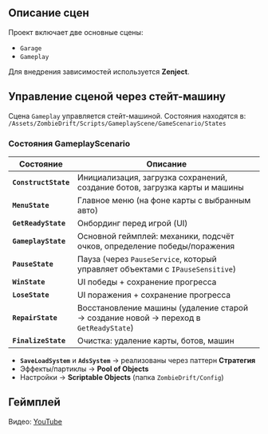 ## Описание сцен
Проект включает две основные сцены:
- `Garage`
- `Gameplay`

Для внедрения зависимостей используется **Zenject**.

## Управление сценой через стейт-машину
Сцена `Gameplay` управляется стейт-машиной. Состояния находятся в:  
`/Assets/ZombieDrift/Scripts/GameplayScene/GameScenario/States`

### Состояния GameplayScenario
| Состояние | Описание |
|-----------|----------|
| **`ConstructState`** | Инициализация, загрузка сохранений, создание ботов, загрузка карты и машины |
| **`MenuState`** | Главное меню (на фоне карты с выбранным авто) |
| **`GetReadyState`** | Онбординг перед игрой (UI) |
| **`GameplayState`** | Основной геймплей: механики, подсчёт очков, определение победы/поражения |
| **`PauseState`** | Пауза (через `PauseService`, который управляет объектами с `IPauseSensitive`) |
| **`WinState`** | UI победы + сохранение прогресса |
| **`LoseState`** | UI поражения + сохранение прогресса |
| **`RepairState`** | Восстановление машины (удаление старой → создание новой → переход в `GetReadyState`) |
| **`FinalizeState`** | Очистка: удаление карты, ботов, машин |

- **`SaveLoadSystem`** и **`AdsSystem`** → реализованы через паттерн **Стратегия**
- Эффекты/партиклы → **Pool of Objects**
- Настройки → **Scriptable Objects** (папка `ZombieDrift/Config`)

## Геймплей
Видео: [YouTube](https://youtu.be/FUUzK1Hbu0I?si=vcMRpo7qw_8_YODB)
